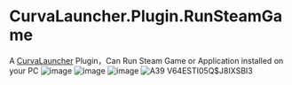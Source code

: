 # CurvaLauncher.Plugin.RunSteamGame
A [CurvaLauncher](https://github.com/OrgEleCho/CurvaLauncher) Plugin，Can Run Steam Game or Application installed on your PC
![image](https://github.com/ArsiIksait/CurvaLauncher.Plugin.RunSteamGame/assets/63351011/e56cc4e2-1db7-490c-97dd-a20c37a1b5a9)
![image](https://github.com/ArsiIksait/CurvaLauncher.Plugin.RunSteamGame/assets/63351011/c2a3ba27-1ec0-47ef-8b3e-2c9ea0742b01)
![image](https://github.com/ArsiIksait/CurvaLauncher.Plugin.RunSteamGame/assets/63351011/01f5dcc9-bff5-4942-8679-3e6db1f93062)
![A39 V64ESTI05Q$J8IXSBI3](https://github.com/ArsiIksait/CurvaLauncher.Plugin.RunSteamGame/assets/63351011/01e6f146-f7e0-4d30-b17a-dbb46d870e46)
